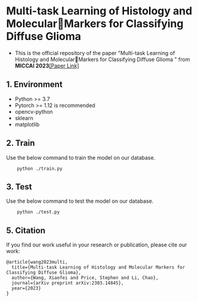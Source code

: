 # Multi-task Learning of Histology and MolecularMarkers for Classifying Diffuse Glioma
- This is the official repository of the paper "Multi-task Learning of Histology and MolecularMarkers for Classifying Diffuse Glioma
" from **MICCAI 2023**[[Paper Link]](https://arxiv.org/abs/2303.14845 "Paper Link")

## 1. Environment
- Python >= 3.7
- Pytorch >= 1.12 is recommended
- opencv-python
- sklearn
- matplotlib


## 2. Train
Use the below command to train the model on our database.
```
    python ./train.py 
```

## 3. Test
Use the below command to test the model on our database.
```
    python ./test.py 
```


## 5. Citation
If you find our work useful in your research or publication, please cite our work:
```
@article{wang2023multi,
  title={Multi-task Learning of Histology and Molecular Markers for Classifying Diffuse Glioma},
  author={Wang, Xiaofei and Price, Stephen and Li, Chao},
  journal={arXiv preprint arXiv:2303.14845},
  year={2023}
}
```

